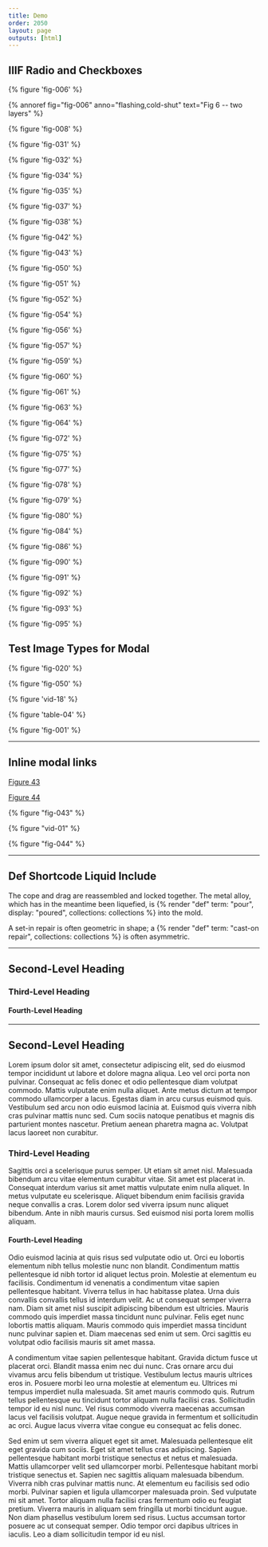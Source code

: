 ```yaml
---
title: Demo
order: 2050
layout: page
outputs: [html]
---
```


## IIIF Radio and Checkboxes

{% figure 'fig-006' %}

{% annoref fig="fig-006" anno="flashing,cold-shut" text="Fig 6 -- two layers" %}

{% figure 'fig-008' %}

{% figure 'fig-031' %}

{% figure 'fig-032' %}

{% figure 'fig-034' %}

{% figure 'fig-035' %}

{% figure 'fig-037' %}

{% figure 'fig-038' %}

{% figure 'fig-042' %}

{% figure 'fig-043' %}

{% figure 'fig-050' %}

{% figure 'fig-051' %}

{% figure 'fig-052' %}

{% figure 'fig-054' %}

{% figure 'fig-056' %}

{% figure 'fig-057' %}

{% figure 'fig-059' %}

{% figure 'fig-060' %}

{% figure 'fig-061' %}

{% figure 'fig-063' %}

{% figure 'fig-064' %}

{% figure 'fig-072' %}

{% figure 'fig-075' %}

{% figure 'fig-077' %}

{% figure 'fig-078' %}

{% figure 'fig-079' %}

{% figure 'fig-080' %}

{% figure 'fig-084' %}

{% figure 'fig-086' %}

{% figure 'fig-090' %}

{% figure 'fig-091' %}

{% figure 'fig-092' %}

{% figure 'fig-093' %}

{% figure 'fig-095' %}



## Test Image Types for Modal

{% figure 'fig-020' %}

{% figure 'fig-050' %}

{% figure 'vid-18' %}

{% figure 'table-04' %}

{% figure 'fig-001' %}

---

## Inline modal links

<a href="#fig-043" class="q-figure__modal-link">Figure 43</a>

<a href="#fig-044" class="q-figure__modal-link">Figure 44</a>

{% figure "fig-043" %}

{% figure "vid-01" %}

{% figure "fig-044" %}

---

## Def Shortcode Liquid Include

The cope and drag are reassembled and locked together. The metal alloy, which has in the meantime been liquefied, is {% render "def" term: "pour",  display: "poured", collections: collections %} into the mold.

A set-in repair is often geometric in shape; a {% render "def" term: "cast-on repair", collections: collections %} is often asymmetric.

---

## Second-Level Heading

### Third-Level Heading

#### Fourth-Level Heading

---

## Second-Level Heading

Lorem ipsum dolor sit amet, consectetur adipiscing elit, sed do eiusmod tempor incididunt ut labore et dolore magna aliqua. Leo vel orci porta non pulvinar. Consequat ac felis donec et odio pellentesque diam volutpat commodo. Mattis vulputate enim nulla aliquet. Ante metus dictum at tempor commodo ullamcorper a lacus. Egestas diam in arcu cursus euismod quis. Vestibulum sed arcu non odio euismod lacinia at. Euismod quis viverra nibh cras pulvinar mattis nunc sed. Cum sociis natoque penatibus et magnis dis parturient montes nascetur. Pretium aenean pharetra magna ac. Volutpat lacus laoreet non curabitur.

### Third-Level Heading

Sagittis orci a scelerisque purus semper. Ut etiam sit amet nisl. Malesuada bibendum arcu vitae elementum curabitur vitae. Sit amet est placerat in. Consequat interdum varius sit amet mattis vulputate enim nulla aliquet. In metus vulputate eu scelerisque. Aliquet bibendum enim facilisis gravida neque convallis a cras. Lorem dolor sed viverra ipsum nunc aliquet bibendum. Ante in nibh mauris cursus. Sed euismod nisi porta lorem mollis aliquam.

#### Fourth-Level Heading

Odio euismod lacinia at quis risus sed vulputate odio ut. Orci eu lobortis elementum nibh tellus molestie nunc non blandit. Condimentum mattis pellentesque id nibh tortor id aliquet lectus proin. Molestie at elementum eu facilisis. Condimentum id venenatis a condimentum vitae sapien pellentesque habitant. Viverra tellus in hac habitasse platea. Urna duis convallis convallis tellus id interdum velit. Ac ut consequat semper viverra nam. Diam sit amet nisl suscipit adipiscing bibendum est ultricies. Mauris commodo quis imperdiet massa tincidunt nunc pulvinar. Felis eget nunc lobortis mattis aliquam. Mauris commodo quis imperdiet massa tincidunt nunc pulvinar sapien et. Diam maecenas sed enim ut sem. Orci sagittis eu volutpat odio facilisis mauris sit amet massa.

A condimentum vitae sapien pellentesque habitant. Gravida dictum fusce ut placerat orci. Blandit massa enim nec dui nunc. Cras ornare arcu dui vivamus arcu felis bibendum ut tristique. Vestibulum lectus mauris ultrices eros in. Posuere morbi leo urna molestie at elementum eu. Ultrices mi tempus imperdiet nulla malesuada. Sit amet mauris commodo quis. Rutrum tellus pellentesque eu tincidunt tortor aliquam nulla facilisi cras. Sollicitudin tempor id eu nisl nunc. Vel risus commodo viverra maecenas accumsan lacus vel facilisis volutpat. Augue neque gravida in fermentum et sollicitudin ac orci. Augue lacus viverra vitae congue eu consequat ac felis donec.

Sed enim ut sem viverra aliquet eget sit amet. Malesuada pellentesque elit eget gravida cum sociis. Eget sit amet tellus cras adipiscing. Sapien pellentesque habitant morbi tristique senectus et netus et malesuada. Mattis ullamcorper velit sed ullamcorper morbi. Pellentesque habitant morbi tristique senectus et. Sapien nec sagittis aliquam malesuada bibendum. Viverra nibh cras pulvinar mattis nunc. At elementum eu facilisis sed odio morbi. Pulvinar sapien et ligula ullamcorper malesuada proin. Sed vulputate mi sit amet. Tortor aliquam nulla facilisi cras fermentum odio eu feugiat pretium. Viverra mauris in aliquam sem fringilla ut morbi tincidunt augue. Non diam phasellus vestibulum lorem sed risus. Luctus accumsan tortor posuere ac ut consequat semper. Odio tempor orci dapibus ultrices in iaculis. Leo a diam sollicitudin tempor id eu nisl.